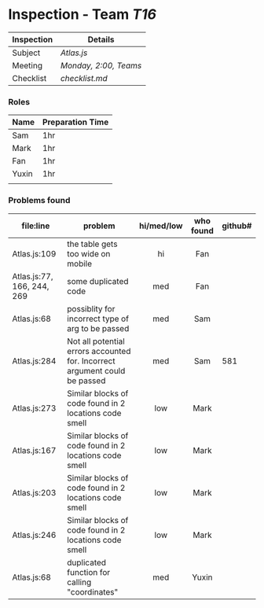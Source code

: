 # Inspection - Team *T16* 
 
| Inspection | Details |
| ----- | ----- |
| Subject | *Atlas.js* |
| Meeting | *Monday, 2:00, Teams* |
| Checklist | *checklist.md* |

### Roles

| Name | Preparation Time |
| ---- | ---- |
|  Sam  | 1hr |  
|  Mark | 1hr |
|  Fan | 1hr |
|  Yuxin | 1hr |
|  |  |

### Problems found

| file:line | problem | hi/med/low | who found | github#  |
| --- | --- | :---: | :---: | --- |
| Atlas.js:109 | the table gets too wide on mobile| hi | Fan| |
| Atlas.js:77, 166, 244, 269 | some duplicated code| med | Fan| |
| Atlas.js:68 | possiblity for incorrect type of arg to be passed | med | Sam | |
|  Atlas.js:284 | Not all potential errors accounted for. Incorrect argument could be passed | med | Sam | 581 |
|  Atlas.js:273 | Similar blocks of code found in 2 locations code smell | low | Mark | |
|  Atlas.js:167 | Similar blocks of code found in 2 locations code smell | low | Mark | |
|  Atlas.js:203 | Similar blocks of code found in 2 locations code smell | low | Mark | |
|  Atlas.js:246 | Similar blocks of code found in 2 locations code smell | low | Mark | |
| Atlas.js:68 | duplicated function for calling "coordinates"| med | Yuxin| |
